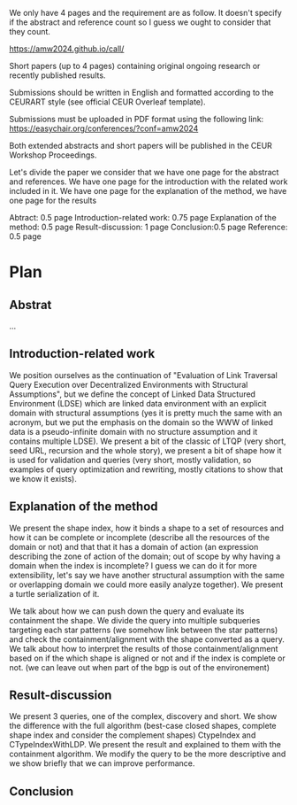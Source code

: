 We only have 4 pages and the requirement are as follow.
It doesn't specify if the abstract and reference count so I guess we ought to consider that they count.


https://amw2024.github.io/call/

Short papers (up to 4 pages) containing original ongoing research or recently published results.


Submissions should be written in English and formatted according to the CEURART style (see official CEUR Overleaf template).

Submissions must be uploaded in PDF format using the following link:
https://easychair.org/conferences/?conf=amw2024

Both extended abstracts and short papers will be published in the CEUR Workshop Proceedings.


Let's divide the paper we consider that we have one page for the abstract and references.
We have one page for the introduction with the related work included in it.
We have one page for the explanation of the method, we have one page for the results

Abtract: 0.5 page
Introduction-related work: 0.75 page
Explanation of the method: 0.5 page
Result-discussion: 1 page
Conclusion:0.5 page
Reference: 0.5 page

# Plan

## Abstrat
...

## Introduction-related work
We position ourselves as the continuation of 
"Evaluation of Link Traversal Query Execution over Decentralized Environments with Structural Assumptions", 
but we define the concept of Linked Data Structured Environment (LDSE) which are linked data environment
with an explicit domain with structural assumptions (yes it is pretty much the same with an acronym, but we put the emphasis on the domain
so the WWW of linked data is a pseudo-infinite domain with no structure assumption and it contains multiple LDSE).
We present a bit of the classic of LTQP (very short, seed URL, recursion and the whole story),
we present a bit of shape how it is used for validation and queries (very short, mostly validation,
so examples of query optimization and rewriting, mostly citations to show that we know it exists).

## Explanation of the method
We present the shape index, how it binds a shape to a set of resources and how it can be complete or incomplete 
(describe all the resources of the domain or not) and that that it has a domain of action 
(an expression describing the zone of action of the domain;
out of scope by why having a domain when the index is incomplete?
I guess we can do it for more extensibility,
let's say we have another structural assumption with the same or overlapping domain we could more easily analyze together).
We present a turtle serialization of it.

We talk about how we can push down the query and evaluate its containment the shape.
We divide the query into multiple subqueries targeting each star patterns (we somehow link between the star patterns)
and check the containment/alignment with the shape converted as a query.
We talk about how to interpret the results of those containment/alignment 
based on if the which shape is aligned or not and if the index is complete or not.
(we can leave out when part of the bgp is out of the environement)

## Result-discussion

We present 3 queries, one of the complex, discovery and short.
We show the difference with the full algorithm (best-case closed shapes, complete shape index and consider the complement shapes)
CtypeIndex and CTypeIndexWithLDP. We present the result and explained to them with the containment algorithm.
We modify the query to be the more descriptive and we show briefly that we can improve performance. 

## Conclusion

